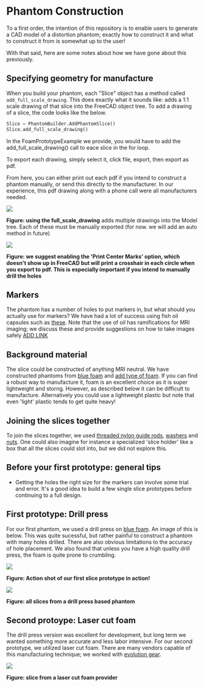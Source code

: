 # Phantom Construction

To a first order, the intention of this repository is to enable users to generate a CAD model of a distortion phantom; exactly how to construct it and what to construct it from is somewhat up to the user!

With that said, here are some notes about how we have gone about this previously.

## Specifying geometry for manufacture

When you build your phantom, each "Slice" object has a method called ```add_full_scale_drawing```. This does exactly what it sounds like: adds a 1:1 scale drawing of that slice into the FreeCAD object tree. To add a drawing of a slice, the code looks like the below.

````py
Slice = PhantomBuilder.AddPhantomSlice()
Slice.add_full_scale_drawing()
````

In the FoamPrototypeExample we provide, you would have to add the add_full_scale_drawing() call to eace slice in the for loop.

To export each drawing, simply select it, click file, export, then export as pdf.

From here, you can either print out each pdf if you intend to construct a phantom manually, or send this directly to the manufacturer. In our experience, this pdf drawing along with a phone call were all manufacturers needed.

![](_resources/full_scale_drawing1.PNG)

**Figure: using the full_scale_drawing** adds multiple drawings into the Model tree. Each of these must be manually exported (for now. we will add an auto method in future)

![](_resources/TechDraw_prefs.PNG)

**Figure: we suggest enabling the 'Print Center Marks' option, which doesn't show up in FreeCAD but will print a crosshair in each circle when you export to pdf. This is especially important if you intend to manually drill the holes**

## Markers

The phantom has a number of holes to put markers in, but what should you actually use for markers? We have had a lot of success using fish oil capsules such as [these](https://www.blackmores.com.au/products/fish-oil-1000). Note that the use of oil has ramifications for MRI imaging; we discuss these and provide suggestions on how to take images safely [ADD LINK]()

## Background material

The slice could be constructed of anything MRI neutral. We have constructed phantoms from [blue foam](https://dctech.com.au/products/styrofoam-rtm-x/) and [add type of foam](https://www.evolutiongear.com.au/custom-foam-cutting/). If you can find a robust way to manufacture it, foam is an excellent choice as it is super lightweight and storng. However, as described below it can be difficult to manufacture. Alternatively you could use a lightweight plastic but note that even 'light' plastic tends to get quite heavy!

## Joining the slices together

To join the slices together, we used [threaded nylon guide rods](https://www.unitedfasteners.com.au/products/fasteners-fixings/nylon/threaded-rod/nylon-threaded-rod), [washers](https://www.unitedfasteners.com.au/products/fasteners-fixings/nylon/washers/nylon-flat-round-standard-washer) and [nuts](https://www.unitedfasteners.com.au/products/fasteners-fixings/nylon/nuts/nylon-wing-nut). One could also imagine for instance a specialized 'slice holder' like a box that all the slices could slot into, but we did not explore this. 

## Before your first prototype: general tips

- Getting the holes the right size for the markers can involve some trial and error. It's a good idea to build a few single slice prototypes before continuing to a full design. 

## First prototype: Drill press

For our first phantom, we used a drill press on  [blue foam](https://dctech.com.au/products/styrofoam-rtm-x/). An image of this is below. This was quite sucessful, but rather painful to construct a phantom with many holes drilled. There are also obvious limitations to the accuracy of hole placement. We also found that unless you have a high quality drill press, the foam is quite prone to crumbling. 

![](_resources/FirstPrototype.png)

**Figure: Action shot of our first slice prototype in action!**

![](_resources/FirstPrototypeProper.png)

**Figure: all slices from a drill press based phantom**

## Second protoype: Laser cut foam

The drill press version was excellent for development, but long term we wanted something more accurate and less labor intensive. For our second prototype, we utilized laser cut foam. There are many vendors capable of this manufacturing technique; we worked with [evolution gear](https://www.evolutiongear.com.au/custom-foam-cutting/). 

![](_resources/LaserCutSlice.PNG)

**Figure: slice from a laser cut foam provider**